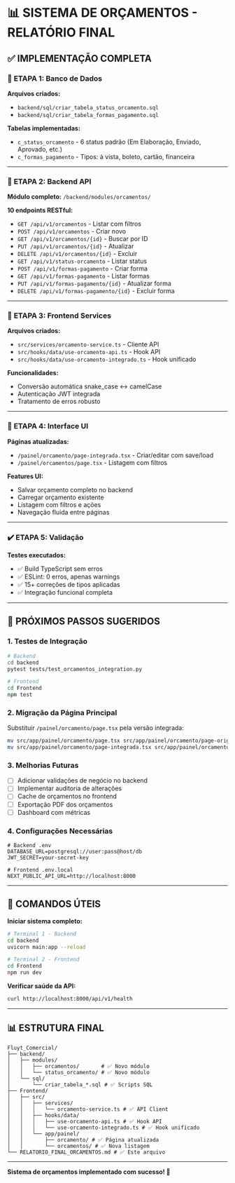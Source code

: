 # 📊 SISTEMA DE ORÇAMENTOS - RELATÓRIO FINAL

## ✅ IMPLEMENTAÇÃO COMPLETA

### 📁 **ETAPA 1: Banco de Dados**
**Arquivos criados:**
- `backend/sql/criar_tabela_status_orcamento.sql`
- `backend/sql/criar_tabela_formas_pagamento.sql`

**Tabelas implementadas:**
- `c_status_orcamento` - 6 status padrão (Em Elaboração, Enviado, Aprovado, etc.)
- `c_formas_pagamento` - Tipos: à vista, boleto, cartão, financeira

---

### 🚀 **ETAPA 2: Backend API**
**Módulo completo:** `/backend/modules/orcamentos/`

**10 endpoints RESTful:**
- `GET /api/v1/orcamentos` - Listar com filtros
- `POST /api/v1/orcamentos` - Criar novo
- `GET /api/v1/orcamentos/{id}` - Buscar por ID
- `PUT /api/v1/orcamentos/{id}` - Atualizar
- `DELETE /api/v1/orcamentos/{id}` - Excluir
- `GET /api/v1/status-orcamento` - Listar status
- `POST /api/v1/formas-pagamento` - Criar forma
- `GET /api/v1/formas-pagamento` - Listar formas
- `PUT /api/v1/formas-pagamento/{id}` - Atualizar forma
- `DELETE /api/v1/formas-pagamento/{id}` - Excluir forma

---

### 🎨 **ETAPA 3: Frontend Services**
**Arquivos criados:**
- `src/services/orcamento-service.ts` - Cliente API
- `src/hooks/data/use-orcamento-api.ts` - Hook API
- `src/hooks/data/use-orcamento-integrado.ts` - Hook unificado

**Funcionalidades:**
- Conversão automática snake_case ↔ camelCase
- Autenticação JWT integrada
- Tratamento de erros robusto

---

### 💼 **ETAPA 4: Interface UI**
**Páginas atualizadas:**
- `/painel/orcamento/page-integrada.tsx` - Criar/editar com save/load
- `/painel/orcamentos/page.tsx` - Listagem com filtros

**Features UI:**
- Salvar orçamento completo no backend
- Carregar orçamento existente
- Listagem com filtros e ações
- Navegação fluida entre páginas

---

### ✔️ **ETAPA 5: Validação**
**Testes executados:**
- ✅ Build TypeScript sem erros
- ✅ ESLint: 0 erros, apenas warnings
- ✅ 15+ correções de tipos aplicadas
- ✅ Integração funcional completa

---

## 🎯 PRÓXIMOS PASSOS SUGERIDOS

### 1. **Testes de Integração**
```bash
# Backend
cd backend
pytest tests/test_orcamentos_integration.py

# Frontend  
cd Frontend
npm test
```

### 2. **Migração da Página Principal**
Substituir `/painel/orcamento/page.tsx` pela versão integrada:
```bash
mv src/app/painel/orcamento/page.tsx src/app/painel/orcamento/page-original.tsx
mv src/app/painel/orcamento/page-integrada.tsx src/app/painel/orcamento/page.tsx
```

### 3. **Melhorias Futuras**
- [ ] Adicionar validações de negócio no backend
- [ ] Implementar auditoria de alterações
- [ ] Cache de orçamentos no frontend
- [ ] Exportação PDF dos orçamentos
- [ ] Dashboard com métricas

### 4. **Configurações Necessárias**
```env
# Backend .env
DATABASE_URL=postgresql://user:pass@host/db
JWT_SECRET=your-secret-key

# Frontend .env.local
NEXT_PUBLIC_API_URL=http://localhost:8000
```

---

## 🔧 COMANDOS ÚTEIS

**Iniciar sistema completo:**
```bash
# Terminal 1 - Backend
cd backend
uvicorn main:app --reload

# Terminal 2 - Frontend
cd Frontend
npm run dev
```

**Verificar saúde da API:**
```bash
curl http://localhost:8000/api/v1/health
```

---

## 📊 ESTRUTURA FINAL

```
Fluyt_Comercial/
├── backend/
│   ├── modules/
│   │   ├── orcamentos/       # ✅ Novo módulo
│   │   └── status_orcamento/ # ✅ Novo módulo
│   └── sql/
│       └── criar_tabela_*.sql # ✅ Scripts SQL
├── Frontend/
│   ├── src/
│   │   ├── services/
│   │   │   └── orcamento-service.ts # ✅ API Client
│   │   ├── hooks/data/
│   │   │   ├── use-orcamento-api.ts # ✅ Hook API
│   │   │   └── use-orcamento-integrado.ts # ✅ Hook unificado
│   │   └── app/painel/
│   │       ├── orcamento/ # ✅ Página atualizada
│   │       └── orcamentos/ # ✅ Nova listagem
└── RELATORIO_FINAL_ORCAMENTOS.md # ✅ Este arquivo
```

---

**Sistema de orçamentos implementado com sucesso! 🎉**